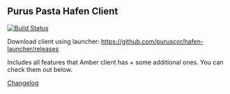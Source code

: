 ## Purus Pasta Hafen Client

[![Build Status](https://travis-ci.org/puruscor/Purus-Pasta.svg?branch=master)](https://travis-ci.org/puruscor/Purus-Pasta)

Download client using launcher:
https://github.com/puruscor/hafen-launcher/releases

Includes all features that Amber client has + some additional ones. You can check them out below.

[Changelog](https://github.com/puruscor/Purus-Pasta/blob/master/CHANGELOG.md)